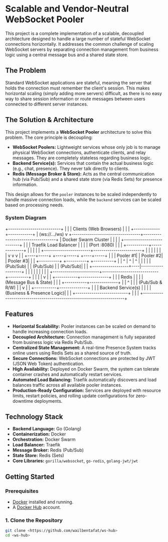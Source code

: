 # Scalable and Vendor-Neutral WebSocket Pooler

This project is a complete implementation of a scalable, decoupled architecture designed to handle a large number of stateful WebSocket connections horizontally. It addresses the common challenge of scaling WebSocket servers by separating connection management from business logic using a central message bus and a shared state store.

## The Problem
Standard WebSocket applications are stateful, meaning the server that holds the connection must remember the client's session. This makes horizontal scaling (simply adding more servers) difficult, as there is no easy way to share session information or route messages between users connected to different server instances.

## The Solution & Architecture
This project implements a **WebSocket Pooler** architecture to solve this problem. The core principle is decoupling:

* **WebSocket Poolers:** Lightweight services whose only job is to manage physical WebSocket connections, authenticate clients, and relay messages. They are completely stateless regarding business logic.
* **Backend Service(s):** Services that contain the actual business logic (e.g., chat, presence). They never talk directly to clients.
* **Redis (Message Broker & Store):** Acts as the central communication hub (via Pub/Sub) and a shared state store (via Redis Sets) for presence information.

This design allows for the `pooler` instances to be scaled independently to handle massive connection loads, while the `backend` services can be scaled based on processing needs.

### System Diagram
   +--------------------------+
                 |                          |
                 |  Clients (Web Browsers)  |
                 |                          |
                 +-------------+------------+
                               | (ws://.../ws)
                               v
+----------------------------------+----------------------------------+
| Docker Swarm Cluster                                                |
|                                                                     |
|                  +--------------------------+                         |
|                  | Traefik Load Balancer    |                         |
|                  | (Port :8080)             |                         |
|                  +-----------+--------------+                         |
|                              |                                        |
|      +-----------------------+------------------------+               |
|      |                       |                        |               |
|      v                       v                        v               |
| +----+-----+           +----+-----+            +----+-----+          |
| | Pooler #1|           | Pooler #2|            | Pooler #3|          |
| +----------+           +----------+            +----------+          |
|      ^    |                  ^    |                   ^   |          |
|      |    | (Pub/Sub)        |    | (Pub/Sub)         |   | (Pub/Sub)|
|      |    +------------------+----|-------------------+   |          |
|      |                       |    |                       |          |
|      +-----------------------+----------------------------+----------+
|                              |                                        |
|                              v                                        |
|                  +-----------+--------------+                         |
|                  | Redis                    |                         |
|                  | (Message Bus & State)    |                         |
|                  +-----------+--------------+                         |
|                              ^                                        |
|                              | (Pub/Sub & R/W)                        |
|                              v                                        |
|                  +-----------+--------------+                         |
|                  | Backend Service(s)       |                         |
|                  | (Business & Presence Logic)|                         |
|                  +--------------------------+                         |
|                                                                     |
+---------------------------------------------------------------------+
## Features
* **Horizontal Scalability:** Pooler instances can be scaled on demand to handle increasing connection loads.
* **Decoupled Architecture:** Connection management is fully separated from business logic via Redis Pub/Sub.
* **Centralized State Management:** A real-time Presence System tracks online users using Redis Sets as a shared source of truth.
* **Secure Connections:** WebSocket connections are protected by JWT (JSON Web Token) authentication.
* **High Availability:** Deployed on Docker Swarm, the system can tolerate container crashes and automatically restart services.
* **Automated Load Balancing:** Traefik automatically discovers and load balances traffic across all available pooler instances.
* **Production-Ready Configuration:** Services are deployed with resource limits, restart policies, and rolling update configurations for zero-downtime deployments.

## Technology Stack
* **Backend Language:** Go (Golang)
* **Containerization:** Docker
* **Orchestration:** Docker Swarm
* **Load Balancer:** Traefik
* **Message Broker:** Redis (Pub/Sub)
* **State Store:** Redis (Sets)
* **Core Libraries:** `gorilla/websocket`, `go-redis`, `golang-jwt/jwt`

## Getting Started

### Prerequisites
* [Docker](https://www.docker.com/products/docker-desktop/) installed and running.
* A [Docker Hub](https://hub.docker.com/) account.

### 1. Clone the Repository
```bash
git clone <https://github.com/wailbentafat/ws-hub>
cd <ws-hub>
